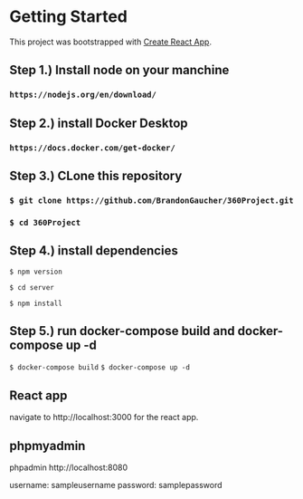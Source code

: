 # Getting Started 

This project was bootstrapped with [Create React App](https://github.com/facebook/create-react-app).

## Step 1.) Install node on your manchine

### `https://nodejs.org/en/download/`

## Step 2.) install Docker Desktop

### `https://docs.docker.com/get-docker/`

## Step 3.) CLone this repository

### `$ git clone https://github.com/BrandonGaucher/360Project.git`

### `$ cd 360Project`

## Step 4.) install dependencies 

`$ npm version`

`$ cd server`

`$ npm install`

## Step 5.) run docker-compose build and docker-compose up -d


`$ docker-compose build`
`$ docker-compose up -d` 

## React app
navigate to http://localhost:3000 for the react app.

## phpmyadmin
phpadmin http://localhost:8080

username: sampleusername
password: samplepassword


